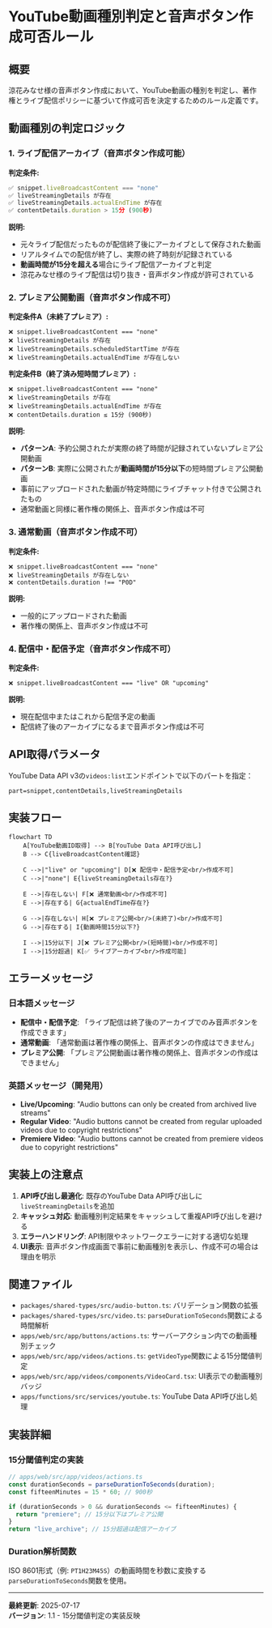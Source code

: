 # YouTube動画種別判定と音声ボタン作成可否ルール

## 概要

涼花みなせ様の音声ボタン作成において、YouTube動画の種別を判定し、著作権とライブ配信ポリシーに基づいて作成可否を決定するためのルール定義です。

## 動画種別の判定ロジック

### 1. ライブ配信アーカイブ（音声ボタン作成**可能**）

**判定条件:**

```typescript
✅ snippet.liveBroadcastContent === "none"
✅ liveStreamingDetails が存在
✅ liveStreamingDetails.actualEndTime が存在
✅ contentDetails.duration > 15分 (900秒)
```

**説明:**
- 元々ライブ配信だったものが配信終了後にアーカイブとして保存された動画
- リアルタイムでの配信が終了し、実際の終了時刻が記録されている
- **動画時間が15分を超える**場合にライブ配信アーカイブと判定
- 涼花みなせ様のライブ配信は切り抜き・音声ボタン作成が許可されている

### 2. プレミア公開動画（音声ボタン作成**不可**）

**判定条件A（未終了プレミア）:**
```
❌ snippet.liveBroadcastContent === "none"
❌ liveStreamingDetails が存在
❌ liveStreamingDetails.scheduledStartTime が存在
❌ liveStreamingDetails.actualEndTime が存在しない
```

**判定条件B（終了済み短時間プレミア）:**
```
❌ snippet.liveBroadcastContent === "none"  
❌ liveStreamingDetails が存在
❌ liveStreamingDetails.actualEndTime が存在
❌ contentDetails.duration ≤ 15分 (900秒)
```

**説明:**
- **パターンA**: 予約公開されたが実際の終了時間が記録されていないプレミア公開動画
- **パターンB**: 実際に公開されたが**動画時間が15分以下**の短時間プレミア公開動画
- 事前にアップロードされた動画が特定時間にライブチャット付きで公開されたもの
- 通常動画と同様に著作権の関係上、音声ボタン作成は不可

### 3. 通常動画（音声ボタン作成**不可**）

**判定条件:**
```
❌ snippet.liveBroadcastContent === "none"
❌ liveStreamingDetails が存在しない
❌ contentDetails.duration !== "P0D"
```

**説明:**
- 一般的にアップロードされた動画
- 著作権の関係上、音声ボタン作成は不可

### 4. 配信中・配信予定（音声ボタン作成**不可**）

**判定条件:**
```
❌ snippet.liveBroadcastContent === "live" OR "upcoming"
```

**説明:**
- 現在配信中またはこれから配信予定の動画
- 配信終了後のアーカイブになるまで音声ボタン作成は不可

## API取得パラメータ

YouTube Data API v3の`videos:list`エンドポイントで以下のパートを指定：

```
part=snippet,contentDetails,liveStreamingDetails
```

## 実装フロー

```mermaid
flowchart TD
    A[YouTube動画ID取得] --> B[YouTube Data API呼び出し]
    B --> C{liveBroadcastContent確認}
    
    C -->|"live" or "upcoming"| D[❌ 配信中・配信予定<br/>作成不可]
    C -->|"none"| E{liveStreamingDetails存在?}
    
    E -->|存在しない| F[❌ 通常動画<br/>作成不可]
    E -->|存在する| G{actualEndTime存在?}
    
    G -->|存在しない| H[❌ プレミア公開<br/>(未終了)<br/>作成不可]
    G -->|存在する| I{動画時間15分以下?}
    
    I -->|15分以下| J[❌ プレミア公開<br/>(短時間)<br/>作成不可]
    I -->|15分超過| K[✅ ライブアーカイブ<br/>作成可能]
```

## エラーメッセージ

### 日本語メッセージ
- **配信中・配信予定**: 「ライブ配信は終了後のアーカイブでのみ音声ボタンを作成できます」
- **通常動画**: 「通常動画は著作権の関係上、音声ボタンの作成はできません」
- **プレミア公開**: 「プレミア公開動画は著作権の関係上、音声ボタンの作成はできません」

### 英語メッセージ（開発用）
- **Live/Upcoming**: "Audio buttons can only be created from archived live streams"
- **Regular Video**: "Audio buttons cannot be created from regular uploaded videos due to copyright restrictions"
- **Premiere Video**: "Audio buttons cannot be created from premiere videos due to copyright restrictions"

## 実装上の注意点

1. **API呼び出し最適化**: 既存のYouTube Data API呼び出しに`liveStreamingDetails`を追加
2. **キャッシュ対応**: 動画種別判定結果をキャッシュして重複API呼び出しを避ける
3. **エラーハンドリング**: API制限やネットワークエラーに対する適切な処理
4. **UI表示**: 音声ボタン作成画面で事前に動画種別を表示し、作成不可の場合は理由を明示

## 関連ファイル

- `packages/shared-types/src/audio-button.ts`: バリデーション関数の拡張
- `packages/shared-types/src/video.ts`: `parseDurationToSeconds`関数による時間解析
- `apps/web/src/app/buttons/actions.ts`: サーバーアクション内での動画種別チェック
- `apps/web/src/app/videos/actions.ts`: `getVideoType`関数による15分閾値判定
- `apps/web/src/app/videos/components/VideoCard.tsx`: UI表示での動画種別バッジ
- `apps/functions/src/services/youtube.ts`: YouTube Data API呼び出し処理

## 実装詳細

### 15分閾値判定の実装

```typescript
// apps/web/src/app/videos/actions.ts
const durationSeconds = parseDurationToSeconds(duration);
const fifteenMinutes = 15 * 60; // 900秒

if (durationSeconds > 0 && durationSeconds <= fifteenMinutes) {
  return "premiere"; // 15分以下はプレミア公開
}
return "live_archive"; // 15分超過は配信アーカイブ
```

### Duration解析関数

ISO 8601形式（例: `PT1H23M45S`）の動画時間を秒数に変換する`parseDurationToSeconds`関数を使用。

---

**最終更新**: 2025-07-17  
**バージョン**: 1.1 - 15分閾値判定の実装反映